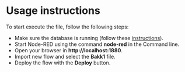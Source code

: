 # Usage instructions

To start execute the file, follow the following steps:
* Make sure the database is running (follow these [instructions](https://github.com/Chavalentas/BachelorThesis1/Database)).
* Start Node-RED using the command **node-red** in the Command line.
* Open your browser in **http://localhost:1880**.
* Import new flow and select the **Bakk1** file.
* Deploy the flow with the **Deploy** button.